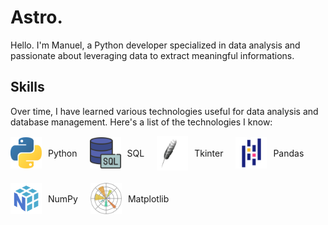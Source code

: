 # Astro.
<p>
Hello.  
I'm Manuel, a Python developer specialized in data analysis and passionate about leveraging data to extract meaningful informations.
</p>

<h2>Skills</h2>
<p>
Over time, I have learned various technologies useful for data analysis and database management. Here's a list of the technologies I know:
</p>

<div style="display: flex; flex-wrap: wrap; gap: 20px;">
  <div style="display: flex; align-items: center;">
    <img src="./python.png" alt="Python" width="50" style="margin-right: 10px;">
    <span>Python</span>
  </div>
  <div style="display: flex; align-items: center;">
    <img src="./sql.png" alt="SQL" width="50" style="margin-right: 10px;">
    <span>SQL</span>
  </div>
  <div style="display: flex; align-items: center;">
    <img src="./tkinter_image.png" alt="Tkinter" width="50" style="margin-right: 10px;">
    <span>Tkinter</span>
  </div>
  <div style="display: flex; align-items: center;">
    <img src="./pandas.png" alt="Pandas" width="50" style="margin-right: 10px;">
    <span>Pandas</span>
  </div>
  <div style="display: flex; align-items: center;">
    <img src="./numpy.png" alt="NumPy" width="50" style="margin-right: 10px;">
    <span>NumPy</span>
  </div>
  <div style="display: flex; align-items: center;">
    <img src="./matplotlib.png" alt="Matplotlib" width="50" style="margin-right: 10px;">
    <span>Matplotlib</span>
  </div>
</div>
